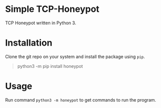 Simple TCP-Honeypot
===========================

TCP Honeypot written in Python 3.


Installation
============

Clone the git repo on your system and install the package using `pip`.
>    python3 -m pip install honeypot

Usage
=====

Run command `python3 -m honeypot` to get commands to run the program.
